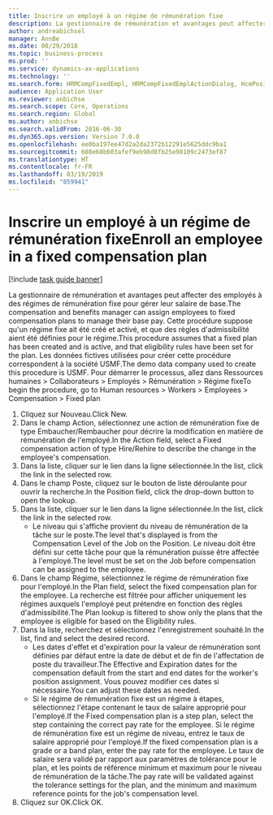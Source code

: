 ```yaml
---
title: Inscrire un employé à un régime de rémunération fixe
description: La gestionnaire de rémunération et avantages peut affecter des employés à des régimes de rémunération fixe pour gérer leur salaire de base.
author: andreabichsel
manager: AnnBe
ms.date: 08/29/2018
ms.topic: business-process
ms.prod: ''
ms.service: dynamics-ax-applications
ms.technology: ''
ms.search.form: HRMCompFixedEmpl, HRMCompFixedEmplActionDialog, HcmPositionLookup, HRMCompRefPointLookup
audience: Application User
ms.reviewer: anbichse
ms.search.scope: Core, Operations
ms.search.region: Global
ms.author: anbichse
ms.search.validFrom: 2016-06-30
ms.dyn365.ops.version: Version 7.0.0
ms.openlocfilehash: ee0ba197ee47d2a2da2372b12291e5625ddc9ba1
ms.sourcegitcommit: 608e68b603afef9eb98d8fb25e90109c2473ef87
ms.translationtype: HT
ms.contentlocale: fr-FR
ms.lasthandoff: 03/19/2019
ms.locfileid: "859941"
---
```

# <a name="enroll-an-employee-in-a-fixed-compensation-plan"></a><span data-ttu-id="315cd-103">Inscrire un employé à un régime de rémunération fixe</span><span class="sxs-lookup"><span data-stu-id="315cd-103">Enroll an employee in a fixed compensation plan</span></span>

[!include [task guide banner](../../includes/task-guide-banner.md)]

<span data-ttu-id="315cd-104">La gestionnaire de rémunération et avantages peut affecter des employés à des régimes de rémunération fixe pour gérer leur salaire de base.</span><span class="sxs-lookup"><span data-stu-id="315cd-104">The compensation and benefits manager can assign employees to fixed compensation plans to manage their base pay.</span></span> <span data-ttu-id="315cd-105">Cette procédure suppose qu'un régime fixe ait été créé et activé, et que des règles d'admissibilité aient été définies pour le régime.</span><span class="sxs-lookup"><span data-stu-id="315cd-105">This procedure assumes that a fixed plan has been created and is active, and that eligibility rules have been set for the plan.</span></span> <span data-ttu-id="315cd-106">Les données fictives utilisées pour créer cette procédure correspondent à la société USMF.</span><span class="sxs-lookup"><span data-stu-id="315cd-106">The demo data company used to create this procedure is USMF.</span></span> <span data-ttu-id="315cd-107">Pour démarrer le processus, allez dans Ressources humaines > Collaborateurs > Employés > Rémunération > Régime fixe</span><span class="sxs-lookup"><span data-stu-id="315cd-107">To begin the procedure, go to Human resources > Workers > Employees > Compensation > Fixed plan</span></span>

1. <span data-ttu-id="315cd-108">Cliquez sur Nouveau.</span><span class="sxs-lookup"><span data-stu-id="315cd-108">Click New.</span></span>
2. <span data-ttu-id="315cd-109">Dans le champ Action, sélectionnez une action de rémunération fixe de type Embaucher/Rembaucher pour décrire la modification en matière de rémunération de l'employé.</span><span class="sxs-lookup"><span data-stu-id="315cd-109">In the Action field, select a Fixed compensation action of type Hire/Rehire to describe the change in the employee's compensation.</span></span>
3. <span data-ttu-id="315cd-110">Dans la liste, cliquer sur le lien dans la ligne sélectionnée.</span><span class="sxs-lookup"><span data-stu-id="315cd-110">In the list, click the link in the selected row.</span></span>
4. <span data-ttu-id="315cd-111">Dans le champ Poste, cliquez sur le bouton de liste déroulante pour ouvrir la recherche.</span><span class="sxs-lookup"><span data-stu-id="315cd-111">In the Position field, click the drop-down button to open the lookup.</span></span>
5. <span data-ttu-id="315cd-112">Dans la liste, cliquer sur le lien dans la ligne sélectionnée.</span><span class="sxs-lookup"><span data-stu-id="315cd-112">In the list, click the link in the selected row.</span></span>
    * <span data-ttu-id="315cd-113">Le niveau qui s'affiche provient du niveau de rémunération de la tâche sur le poste.</span><span class="sxs-lookup"><span data-stu-id="315cd-113">The level that's displayed is from the Compensation Level of the Job on the Position.</span></span> <span data-ttu-id="315cd-114">Le niveau doit être défini sur cette tâche pour que la rémunération puisse être affectée à l'employé.</span><span class="sxs-lookup"><span data-stu-id="315cd-114">The level must be set on the Job before compensation can be assigned to the employee.</span></span>  
6. <span data-ttu-id="315cd-115">Dans le champ Régime, sélectionnez le régime de rémunération fixe pour l'employé.</span><span class="sxs-lookup"><span data-stu-id="315cd-115">In the Plan field, select the fixed compensation plan for the employee.</span></span> <span data-ttu-id="315cd-116">La recherche est filtrée pour afficher uniquement les régimes auxquels l'employé peut prétendre en fonction des règles d'admissibilité.</span><span class="sxs-lookup"><span data-stu-id="315cd-116">The Plan lookup is filtered to show only the plans that the employee is eligible for based on the Eligibility rules.</span></span>
7. <span data-ttu-id="315cd-117">Dans la liste, recherchez et sélectionnez l'enregistrement souhaité.</span><span class="sxs-lookup"><span data-stu-id="315cd-117">In the list, find and select the desired record.</span></span>
    * <span data-ttu-id="315cd-118">Les dates d'effet et d'expiration pour la valeur de rémunération sont définies par défaut entre la date de début et de fin de l'affectation de poste du travailleur.</span><span class="sxs-lookup"><span data-stu-id="315cd-118">The Effective and Expiration dates for the compensation default from the start and end dates for the worker's position assignment.</span></span> <span data-ttu-id="315cd-119">Vous pouvez modifier ces dates si nécessaire.</span><span class="sxs-lookup"><span data-stu-id="315cd-119">You can adjust these dates as needed.</span></span>  
    * <span data-ttu-id="315cd-120">Si le régime de rémunération fixe est un régime à étapes, sélectionnez l'étape contenant le taux de salaire approprié pour l'employé.</span><span class="sxs-lookup"><span data-stu-id="315cd-120">If the Fixed compensation plan is a step plan, select the step containing the correct pay rate for the employee.</span></span> <span data-ttu-id="315cd-121">Si le régime de rémunération fixe est un régime de niveau, entrez le taux de salaire approprié pour l'employé.</span><span class="sxs-lookup"><span data-stu-id="315cd-121">If the fixed compensation plan is a grade or a band plan, enter the pay rate for the employee.</span></span> <span data-ttu-id="315cd-122">Le taux de salaire sera validé par rapport aux paramètres de tolérance pour le plan, et les points de référence minimum et maximum pour le niveau de rémunération de la tâche.</span><span class="sxs-lookup"><span data-stu-id="315cd-122">The pay rate will be validated against the tolerance settings for the plan, and the minimum and maximum reference points for the job's compensation level.</span></span>  
8. <span data-ttu-id="315cd-123">Cliquez sur OK.</span><span class="sxs-lookup"><span data-stu-id="315cd-123">Click OK.</span></span>

